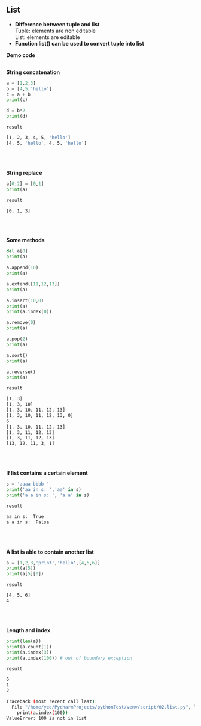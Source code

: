 ## List
* **Difference between tuple and list**  
Tuple: elements are non editable  
List: elements are editable  
* **Function list() can be used to convert tuple into list**

**Demo code**
```python
```

**String concatenation**
```python
a = [1,2,3]
b = [4,5,'hello']
c = a + b
print(c)

d = b*2
print(d)
```

`result`  
```bash
[1, 2, 3, 4, 5, 'hello']
[4, 5, 'hello', 4, 5, 'hello']
```
<br></br>


**String replace**
```python
a[0:2] = [0,1]
print(a)
```

`result`  
```bash
[0, 1, 3]
```
<br></br>


**Some methods**
```python
del a[0]
print(a)

a.append(10)
print(a)

a.extend([11,12,13])
print(a)

a.insert(10,0)
print(a)
print(a.index(0))

a.remove(0)
print(a)

a.pop(2)
print(a)

a.sort()
print(a)

a.reverse()
print(a)
```

`result`  
```bash
[1, 3]
[1, 3, 10]
[1, 3, 10, 11, 12, 13]
[1, 3, 10, 11, 12, 13, 0]
6
[1, 3, 10, 11, 12, 13]
[1, 3, 11, 12, 13]
[1, 3, 11, 12, 13]
[13, 12, 11, 3, 1]
```
<br></br>



**If list contains a certain element**
```python
s = 'aaaa bbbb '
print('aa in s: ','aa' in s)
print('a a in s: ', 'a a' in s)
```

`result`  
```bash
aa in s:  True
a a in s:  False
```
<br></br>


**A list is able to contain another list**
```python
a = [1,2,3,'print','hello',[4,5,6]]
print(a[5])
print(a[5][0])
```

`result`  
```bash
[4, 5, 6]
4
```
<br></br>


**Length and index**
```python
print(len(a))
print(a.count(1))
print(a.index(3))
print(a.index(100)) # out of boundary exception
```

`result`  
```bash
6
1
2

Traceback (most recent call last):
  File "/home/yee/PycharmProjects/pythonTest/venv/script/02.list.py", line 50, in <module>
    print(a.index(100))
ValueError: 100 is not in list
```



